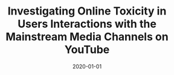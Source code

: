 ---
title: "Investigating Online Toxicity in Users Interactions with the Mainstream Media Channels on YouTube"
collection: publications
permalink: /publication/2020-01-01-Investigating-Online-Toxicity-in-Users-Interactions-with-the-Mainstream-Media-Channels-on-YouTube
date: 2020-01-01
venue: 'In the proceedings of Proceedings of the CIKM 2020 Workshops co-located with 29th ACM International Conference on Information and Knowledge Management (CIKM 2020), Galway, Ireland, October 19-23, 2020'
paperurl: 'https://ceur-ws.org/Vol-2699/paper39.pdf'
citation: ' Sultan Alshamrani,  Mohammed Abuhamad,  Ahmed Abusnaina,  David Mohaisen, &quot;Investigating Online Toxicity in Users Interactions with the Mainstream Media Channels on YouTube.&quot; In the proceedings of Proceedings of the CIKM 2020 Workshops co-located with 29th ACM International Conference on Information and Knowledge Management (CIKM), Galway, Ireland, 2020.'
---